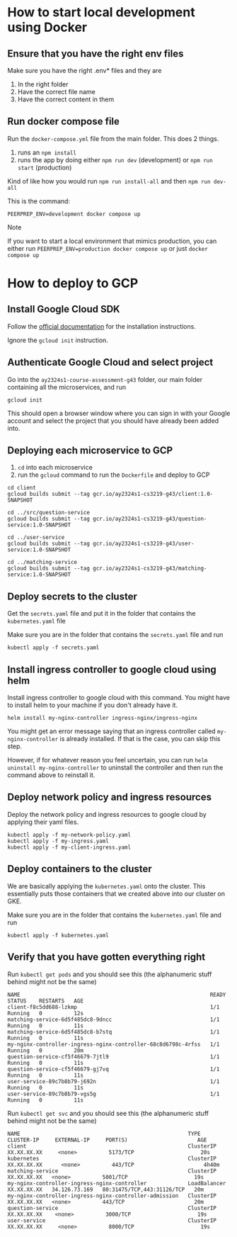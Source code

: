 # How to start local development using Docker

## Ensure that you have the right env files

Make sure you have the right .env\* files and they are

1. In the right folder
2. Have the correct file name
3. Have the correct content in them

## Run docker compose file

Run the `docker-compose.yml` file from the main folder. This does 2 things.

1. runs an `npm install`
2. runs the app by doing either `npm run dev` (development) or `npm run start` (production)

Kind of like how you would run `npm run install-all` and then `npm run dev-all`

This is the command:

```
PEERPREP_ENV=development docker compose up
```

> [!NOTE]  
> If you want to start a local environment that mimics production, you can either run
> `PEERPREP_ENV=production docker compose up` or just `docker compose up`

# How to deploy to GCP

## Install Google Cloud SDK

Follow the [official documentation](https://cloud.google.com/sdk/docs/install) for the installation instructions.

Ignore the `gcloud init` instruction.

## Authenticate Google Cloud and select project

Go into the `ay2324s1-course-assessment-g43` folder, our main folder containing all the microservices, and run

```
gcloud init
```

This should open a browser window where you can sign in with your Google account and select the project that you should have already been added into.

## Deploying each microservice to GCP

1. `cd` into each microservice
2. run the `gcloud` command to run the `Dockerfile` and deploy to GCP

```
cd client
gcloud builds submit --tag gcr.io/ay2324s1-cs3219-g43/client:1.0-SNAPSHOT

cd ../src/question-service
gcloud builds submit --tag gcr.io/ay2324s1-cs3219-g43/question-service:1.0-SNAPSHOT

cd ../user-service
gcloud builds submit --tag gcr.io/ay2324s1-cs3219-g43/user-service:1.0-SNAPSHOT

cd ../matching-service
gcloud builds submit --tag gcr.io/ay2324s1-cs3219-g43/matching-service:1.0-SNAPSHOT
```

## Deploy secrets to the cluster

Get the `secrets.yaml` file and put it in the folder that contains the `kubernetes.yaml` file

Make sure you are in the folder that contains the `secrets.yaml` file and run

```
kubectl apply -f secrets.yaml
```

## Install ingress controller to google cloud using helm

Install ingress controller to google cloud with this command. You might have to install helm to your machine if you don't already have it.

```
helm install my-nginx-controller ingress-nginx/ingress-nginx
```

You might get an error message saying that an ingress controller called `my-nginx-controller` is already installed. If that is the case, you can skip this step.

However, if for whatever reason you feel uncertain, you can run `helm uninstall my-nginx-controller` to uninstall the controller and then run the command above to reinstall it.

## Deploy network policy and ingress resources

Deploy the network policy and ingress resources to google cloud by applying their yaml files.

```
kubectl apply -f my-network-policy.yaml
kubectl apply -f my-ingress.yaml
kubectl apply -f my-client-ingress.yaml
```

## Deploy containers to the cluster

We are basically applying the `kubernetes.yaml` onto the cluster. This essentially puts those containers that we created above into our cluster on GKE.

Make sure you are in the folder that contains the `kubernetes.yaml` file and run

```
kubectl apply -f kubernetes.yaml
```

## Verify that you have gotten everything right

Run `kubectl get pods` and you should see this (the alphanumeric stuff behind might not be the same)

```
NAME                                                            READY   STATUS    RESTARTS   AGE
client-f8c5dd688-lzkmp                                          1/1     Running   0          12s
matching-service-6d5f485dc8-9dncc                               1/1     Running   0          11s
matching-service-6d5f485dc8-b7stq                               1/1     Running   0          11s
my-nginx-controller-ingress-nginx-controller-68c8d6798c-4rfss   1/1     Running   0          20m
question-service-cf5f46679-7jtl9                                1/1     Running   0          11s
question-service-cf5f46679-gj7vq                                1/1     Running   0          11s
user-service-89c7b8b79-j692n                                    1/1     Running   0          11s
user-service-89c7b8b79-vgs5g                                    1/1     Running   0          11s
```

Run `kubectl get svc` and you should see this (the alphanumeric stuff behind might not be the same)

```
NAME                                                     TYPE           CLUSTER-IP     EXTERNAL-IP     PORT(S)                      AGE
client                                                   ClusterIP      XX.XX.XX.XX     <none>          5173/TCP                     20s
kubernetes                                               ClusterIP      XX.XX.XX.XX      <none>          443/TCP                      4h40m
matching-service                                         ClusterIP      XX.XX.XX.XX   <none>          5001/TCP                     19s
my-nginx-controller-ingress-nginx-controller             LoadBalancer   XX.XX.XX.XX   34.126.73.169   80:31475/TCP,443:31126/TCP   20m
my-nginx-controller-ingress-nginx-controller-admission   ClusterIP      XX.XX.XX.XX   <none>          443/TCP                      20m
question-service                                         ClusterIP      XX.XX.XX.XX    <none>          3000/TCP                     19s
user-service                                             ClusterIP      XX.XX.XX.XX     <none>          8000/TCP                     19s
```
